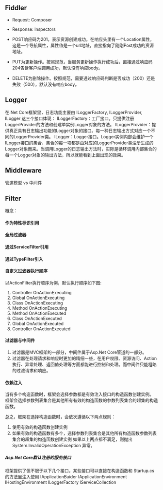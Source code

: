 ﻿## Fiddler
+ Request: Composer
+ Response: Inspectors

+ POST响应码为201，表示资源创建成功。在响应头里有一个Location属性，这是一个导航属性，属性值是一个url地址，直接指向了刚刚Post成功的资源地址。
+ PUT为更新操作。按照规范，当服务更新操作执行成功后，直接通过响应码204告诉客户端调用成功，默认没有响应body。
+ DELETE为删除操作。按照规范，需要通过响应码判断是否成功（200）还是失败（500），默认没有响应body。


## Logger
在.Net Core框架里，日志功能主要由 ILoggerFactory, ILoggerProvider, ILogger 这三个接口体现：
ILoggerFactory：工厂接口。只提供注册LoggerProvider的方法和创建单实例Logger对象的方法。
ILoggerProvider：提供真正具有日志输出功能的Logger对象的接口。每一种日志输出方式对应一个不同的LoggerProvider类。
ILogger：Logger接口。Logger实例内部会维护一个ILogger接口的集合，集合的每一项都是由对应的LoggerProvider类注册生成的Logger对象而来。当调用Logger的日志输出方法时，实际是循环调用内部集合的每一个Logger对象的输出方法，所以就能看到上面出现的效果。


## Middleware
管道模型 vs 中间件

## Filter
概念：

#### 作为特性标识引用

#### 全局过滤器

#### 通过ServiceFilter引用

#### 通过TypeFilter引入

#### 自定义过滤器执行顺序
以ActionFilter执行顺序为例，默认执行顺序如下图:
1. Controller OnActionExecuting
2. Global OnActionExecuting
3. Class OnActionExecuting
4. Method OnActionExecuting
5. Method OnActionExecuted
6. Class OnActionExecuted
7. Global OnActionExecuted
8. Controller OnActionExecuted

#### 过滤器与中间件
1. 过滤器是MVC框架的一部分，中间件属于Asp.Net Core管道的一部分。
2. 过滤器在处理请求和响应时更加的精细一些，在用户权限、资源访问、Action执行、异常处理、返回值处理等方面都能进行控制和处理。而中间件只能粗略的过滤请求和响应。


#### 依赖注入
当有多个构造函数时，框架会选择参数都是有效注入接口的构造函数创建实例。
框架会选择参数列表集合是其他所有有效的构造函数的参数列表集合的超集的构造函数。

总之，框架在选择构造函数时，会依次遵循以下两点规则：

1. 使用有效的构造函数创建实例
2. 如果有效的构造函数有多个，选择参数列表集合是其他所有构造函数参数列表集合的超集的构造函数创建实例
如果以上两点都不满足，则抛出 System.InvalidOperationException 异常。

##### Asp.Net Core默认注册的服务接口
框架提供了但不限于以下几个接口，某些接口可以直接在构造函数和 Startup.cs 的方法里注入使用
IApplicationBuider
IApplicationEnvironment
IHostingEnvironment
ILoggerFactory
IServiceCollection
